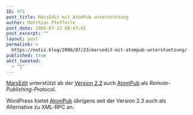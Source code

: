 ```yaml
---
ID: 971
post_title: MarsEdit mit AtomPub unterstützung
author: Matthias Pfefferle
post_date: 2008-07-23 08:47:01
post_excerpt: ""
layout: post
permalink: >
  https://notiz.blog/2008/07/23/marsedit-mit-atompub-unterstuetzung/
published: true
aktt_tweeted:
  - "1"
---
```

<a href="http://www.red-sweater.com/marsedit/">MarsEdit</a> unterstützt ab der <a href="http://www.red-sweater.com/blog/532/marsedit-22">Version 2.2</a> auch <a href="http://www.atompub.org/">AtomPub</a> als <em>Remote-Publishing-Protocol</em>.

WordPress bietet <a href="http://codex.wordpress.org/AtomPub">AtomPub</a> übrigens seit der Version 2.3 auch als Alternative zu XML-RPC an.